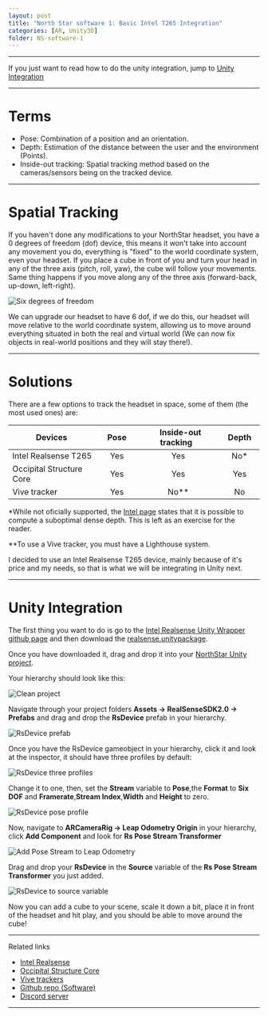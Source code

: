 ```yaml
---
layout: post
title: "North Star software 1: Basic Intel T265 Integration"
categories: [AR, Unity3D]
folder: NS-software-1
---
```


***

If you just want to read how to do the unity integration, jump to [Unity Integration](#UnityIntegration)

***

# Terms

* Pose: Combination of a position and an orientation.
* Depth: Estimation of the distance between the user and the environment (Points).
* Inside-out tracking: Spatial tracking method based on the cameras/sensors being on the tracked device.



***

# Spatial Tracking

If you haven't done any modifications to your NorthStar headset, you have a 0 degrees of freedom (dof) device, this means it won't take into account any movement you do, everything is "fixed" to the world coordinate system, even your headset. If you place a cube in front of you and turn your head in any of the three axis (pitch, roll, yaw), the cube will follow your movements. Same thing happens if you move along any of the three axis (forward-back, up-down, left-right).

![Six degrees of freedom](./../images/NS-software-1/6DOF_en.jpg)

We can upgrade our headset to have 6 dof, if we do this, our headset will move relative to the world coordinate system, allowing us to move around everything situated in both the real and virtual world (We can now fix objects in real-world positions and they will stay there!).

***

# Solutions 

There are a few options to track the headset in space, some of them (the most used ones) are:

|&nbsp;&nbsp;**Devices**&nbsp;&nbsp;&nbsp;|&nbsp;&nbsp;&nbsp;**Pose**&nbsp;&nbsp;&nbsp;|&nbsp;&nbsp;**Inside-out tracking**&nbsp;&nbsp;|&nbsp;&nbsp;**Depth**&nbsp;&nbsp;|
|--------------------------------|:-------------:|:------:|:------:|
| Intel Realsense T265           |      Yes      |   Yes  |   No*  |
| Occipital Structure Core       |      Yes      |   Yes  |   Yes  |
| Vive tracker                   |      Yes      |  No**  |   No   |


*While not oficially supported, the [Intel page](https://www.intelrealsense.com/tracking-camera-t265/) states that it is possible to compute a suboptimal dense depth. This is left as an exercise for the reader.

**To use a Vive tracker, you must have a Lighthouse system.

I decided to use an Intel Realsense T265 device, mainly because of it's price and my needs, so that is what we will be integrating in Unity next.

***

# <a name="UnityIntegration"></a>Unity Integration

The first thing you want to do is go to the [Intel Realsense Unity Wrapper github page](https://github.com/IntelRealSense/librealsense/tree/master/wrappers/unity) and then download the [realsense.unitypackage](https://github.com/IntelRealSense/librealsense/releases/download/v2.20.0/realsense.unitypackage).

Once you have downloaded it, drag and drop it into your [NorthStar Unity project](https://github.com/leapmotion/ProjectNorthStar/tree/master/Software).

Your hierarchy should look like this:

![Clean project](./../images/NS-software-1/base_hierarchy.jpg)

Navigate through your project folders **Assets -> RealSenseSDK2.0 -> Prefabs** and drag and drop the **RsDevice** prefab in your hierarchy.

![RsDevice prefab](./../images/NS-software-1/RsDevice.jpg)

Once you have the RsDevice gameobject in your hierarchy, click it and look at the inspector, it should have three profiles by default:

![RsDevice three profiles](./../images/NS-software-1/RsDevice3Profiles.jpg)

Change it to one, then, set the **Stream** variable to **Pose**,the **Format** to **Six DOF** and **Framerate**,**Stream Index**,**Width** and **Height** to zero.

![RsDevice pose profile](./../images/NS-software-1/RsDevice1Profile.jpg)

Now, navigate to **ARCameraRig -> Leap Odometry Origin** in your hierarchy, click **Add Component** and look for **Rs Pose Stream Transformer**

![Add Pose Stream to Leap Odometry](./../images/NS-software-1/AddComponent.jpg)

Drag and drop your **RsDevice** in the **Source** variable of the **Rs Pose Stream Transformer** you just added. 

![RsDevice to source variable](./../images/NS-software-1/SourceVariable.jpg)

Now you can add a cube to your scene, scale it down a bit, place it in front of the headset and hit play, and you should be able to move around the cube!

***

Related links
+ [Intel Realsense](https://www.intelrealsense.com/)
+ [Occipital Structure Core](https://structure.io/structure-core)
+ [Vive trackers](https://www.vive.com/us/vive-tracker/)
+ [Github repo (Software)](https://github.com/leapmotion/ProjectNorthStar/tree/master/Software) 
+ [Discord server](https://discordapp.com/invite/ATPm9Fy)

***
